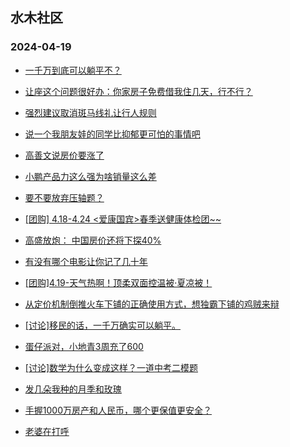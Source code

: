 ## 水木社区 
### 2024-04-19

+ [一千万到底可以躺平不？](https://www.mysmth.net/nForum/article/WorkingLife/27121)

+ [让座这个问题很好办：你家房子免费借我住几天，行不行？](https://www.mysmth.net/nForum/article/FamilyLife/1766664277)

+ [强烈建议取消斑马线礼让行人规则](https://www.mysmth.net/nForum/article/AutoWorld/1944810770)

+ [说一个我朋友娃的同学比抑郁更可怕的事情吧](https://www.mysmth.net/nForum/article/ChildEducation/2372772)

+ [高善文说房价要涨了](https://www.mysmth.net/nForum/article/OurEstate/2947831)

+ [小鹏产品力这么强为啥销量这么差](https://www.mysmth.net/nForum/article/GreenAuto/1544884)

+ [要不要放弃压轴题？](https://www.mysmth.net/nForum/article/PreUnivEdu/157574)

+ [[团购] 4.18-4.24 <爱康国宾>春季送健康体检团~~](https://www.mysmth.net/nForum/article/ADAgent_TG/1320348)

+ [高盛放炮： 中国房价还将下探40%](https://www.mysmth.net/nForum/article/Property/1617)

+ [有没有哪个电影让你记了几十年](https://www.mysmth.net/nForum/article/Movielife/6839)

+ [[团购]4.19-天气热啊！顶柔双面控温被·夏凉被！](https://www.mysmth.net/nForum/article/ADAgent_TG/1320401)

+ [从定价机制倒推火车下铺的正确使用方式，想独霸下铺的鸡贼来辩](https://www.mysmth.net/nForum/article/FamilyLife/1766666162)

+ [[讨论]移民的话，一千万确实可以躺平。](https://www.mysmth.net/nForum/article/WorkingLife/27887)

+ [蛋仔派对，小地青3周充了600](https://www.mysmth.net/nForum/article/ChildEducation/2369509)

+ [[讨论]数学为什么变成这样？一道中考二模题](https://www.mysmth.net/nForum/article/PreUnivEdu/157853)

+ [发几朵我种的月季和玫瑰](https://www.mysmth.net/nForum/article/Botany/224173)

+ [手握1000万房产和人民币，哪个更保值更安全？](https://www.mysmth.net/nForum/article/Property/1843)

+ [老婆在打呼](https://www.mysmth.net/nForum/article/FamilyLife/1766666175)

